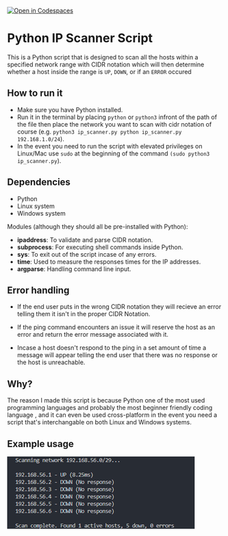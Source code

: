 [![Open in Codespaces](https://classroom.github.com/assets/launch-codespace-2972f46106e565e64193e422d61a12cf1da4916b45550586e14ef0a7c637dd04.svg)](https://classroom.github.com/open-in-codespaces?assignment_repo_id=18026116)


# Python IP Scanner Script 

This is a Python script that is designed to scan all the hosts within a specified network range with CIDR notation which will then determine whether a host inside the range is `UP`, `DOWN`, or if an `ERROR` occured
## How to run it

- Make sure you have Python installed.
- Run it in the terminal by placing `python` or `python3` infront of the path of the file then place the network you want to scan with cidr notation of course (e.g. `python3 ip_scanner.py python ip_scanner.py 192.168.1.0/24`).
- In the event you need to run the script with elevated privileges on Linux/Mac use `sudo` at the beginning of the command `(sudo python3 ip_scanner.py`).

## Dependencies 

- Python
- Linux system 
- Windows system

Modules (although they should all be pre-installed with Python):

- **ipaddress**: To validate and parse CIDR notation.
- **subprocess**: For executing shell commands inside Python.
- **sys**: To exit out of the script incase of any errors.
- **time**: Used to measure the responses times for the IP addresses.
- **argparse**: Handling command line input.

## Error handling

- If the end user puts in the wrong CIDR notation they will recieve an error telling them it isn't in the proper CIDR Notation.

- If the ping command encounters an issue it will reserve the host as an error and return the error message associated with it.

- Incase a host doesn't respond to the ping in a set amount of time a message will appear telling the end user that there was no response or the host is unreachable.

## Why?

The reason I made this script is because Python one of the most used programming languages and probably the most beginner friendly coding language , and it can even be used cross-platform in the event you need a script that's interchangable on both Linux and Windows systems.

## Example usage

![alt text](image.png)